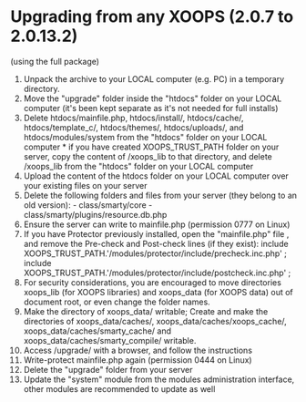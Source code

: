 # Upgrading from any XOOPS \(2.0.7 to 2.0.13.2\)

\(using the full package\)

1. Unpack the archive to your LOCAL computer \(e.g. PC\) in a temporary directory.
2. Move the "upgrade" folder inside the "htdocs" folder on your LOCAL computer \(it's been kept separate as it's not needed for full installs\)
3. Delete htdocs/mainfile.php, htdocs/install/, htdocs/cache/, htdocs/template\_c/, htdocs/themes/, htdocs/uploads/, and htdocs/modules/system from the "htdocs" folder on your LOCAL computer   \* if you have created XOOPS\_TRUST\_PATH folder on your server, copy the content of /xoops\_lib to that directory, and delete /xoops\_lib from the "htdocs" folder on your LOCAL computer   
4. Upload the content of the htdocs folder on your LOCAL computer over your existing files on your server
5. Delete the following folders and files from your server \(they belong to an old version\):   - class/smarty/core   - class/smarty/plugins/resource.db.php  
6. Ensure the server can write to mainfile.php \(permission 0777 on Linux\)
7. If you have Protector previously installed, open the "mainfile.php" file , and remove the Pre-check and Post-check lines \(if they exist\):   include XOOPS\_TRUST\_PATH.'/modules/protector/include/precheck.inc.php' ; include XOOPS\_TRUST\_PATH.'/modules/protector/include/postcheck.inc.php' ;
8. For security considerations, you are encouraged to move directories xoops\_lib \(for XOOPS libraries\) and xoops\_data \(for XOOPS data\) out of document root, or even change the folder names.
9. Make the directory of xoops\_data/ writable; Create and make the directories of xoops\_data/caches/, xoops\_data/caches/xoops\_cache/, xoops\_data/caches/smarty\_cache/ and xoops\_data/caches/smarty\_compile/ writable.
10. Access /upgrade/ with a browser, and follow the instructions
11. Write-protect mainfile.php again \(permission 0444 on Linux\)
12. Delete the "upgrade" folder from your server
13. Update the "system" module from the modules administration interface, other modules are recommended to update as well

